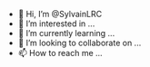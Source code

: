 - 👋 Hi, I’m @SylvainLRC
- 👀 I’m interested in ...
- 🌱 I’m currently learning ...
- 💞️ I’m looking to collaborate on ...
- 📫 How to reach me ...

<!---
SylvainLRC/SylvainLRC is a ✨ special ✨ repository because its `README.md` (this file) appears on your GitHub profile.
You can click the Preview link to take a look at your changes.
--->
